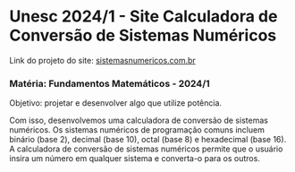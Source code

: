 # Unesc 2024/1 - Site Calculadora de Conversão de Sistemas Numéricos
<p>Link do projeto do site: <a href="https://eudiogolobo.github.io/Unesc-2024-1-Site-Calculadora-Sistemas-Numericos">sistemasnumericos.com.br</a></p>

### Matéria: Fundamentos Matemáticos - 2024/1

<p>Objetivo: projetar e desenvolver algo que utilize potência.</p>
<p>Com isso, desenvolvemos uma calculadora de conversão de sistemas numéricos. Os sistemas numéricos de programação comuns incluem binário (base 2), decimal (base 10), octal (base 8) e hexadecimal (base 16). A calculadora de conversão de sistemas numéricos permite que o usuário insira um número em qualquer sistema e converta-o para os outros.</p>

